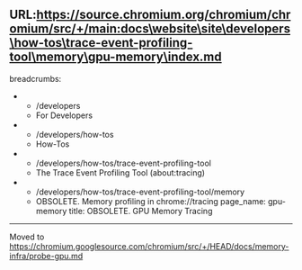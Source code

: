 URL:https://source.chromium.org/chromium/chromium/src/+/main:docs\website\site\developers\how-tos\trace-event-profiling-tool\memory\gpu-memory\index.md
---
breadcrumbs:
- - /developers
  - For Developers
- - /developers/how-tos
  - How-Tos
- - /developers/how-tos/trace-event-profiling-tool
  - The Trace Event Profiling Tool (about:tracing)
- - /developers/how-tos/trace-event-profiling-tool/memory
  - OBSOLETE. Memory profiling in chrome://tracing
page_name: gpu-memory
title: OBSOLETE. GPU Memory Tracing
---

Moved to
<https://chromium.googlesource.com/chromium/src/+/HEAD/docs/memory-infra/probe-gpu.md>
